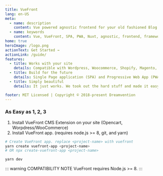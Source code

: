 ```yaml
---
title: VueFront
lang: en-US
meta:
  - name: description
    content: Vue powered agnostic frontend for your old fashioned Blog and Ecommerce site.
  - name: keywords
    content: Vue, VueFront, SPA, PWA, Nuxt, agnostic, frontend, framework
home: true
heroImage: /logo.png
actionText: Get Started →
actionLink: /guide/
features:
  - title: Works with your site
    details: Compatible with Wordpress, Woocommerce, Shopify, Magento, Drupal, Joomla, Opencart and more.
  - title: Build for the future
    details: Single Page application (SPA) and Progressive Web App (PWA) out of the box.
  - title: Simply beautiful
    details: It just works. We took out the hard stuff and made it easy to use. 

footer: MIT Licensed | Copyright © 2018-present Dreamvention
---
```


### As Easy as 1, 2, 3

1. Install VueFront CMS Extension on your site (Opencart, Worpdress/WooCommerce)
2. Install VueFront app. (requires node.js >= 8, git, and yarn)

```bash
# Create VueFront app. replace <project-name> with vuefront
yarn create vuefront-app <project-name>
# OR npx create-vuefront-app <project-name>

yarn dev
```

::: warning COMPATIBILITY NOTE
VueFront requires Node.js >= 8.
:::
